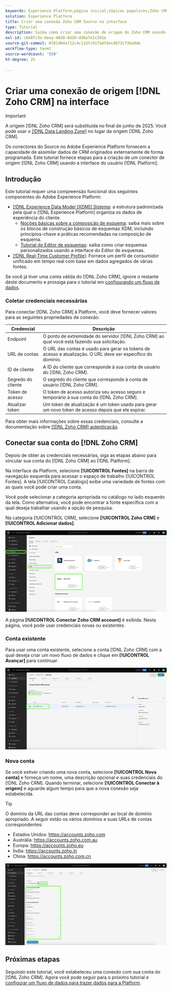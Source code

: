 ```yaml
---
keywords: Experience Platform;página inicial;tópicos populares;Zoho CRM;zoho crm;Zoho;zoho
solution: Experience Platform
title: Criar uma conexão Zoho CRM Source na interface
type: Tutorial
description: Saiba como criar uma conexão de origem do Zoho CRM usando a interface do usuário do Adobe Experience Platform.
exl-id: c648fc3e-beea-4030-8d36-dd8a7e2c281e
source-git-commit: 0781d04af12c4c11dfc917adfdec8673cf3be8de
workflow-type: tm+mt
source-wordcount: '559'
ht-degree: 2%

---
```


# Criar uma conexão de origem [!DNL Zoho CRM] na interface

>[!IMPORTANT]
>
>A origem [!DNL Zoho CRM] será substituída no final de junho de 2025. Você pode usar o [[!DNL Data Landing Zone]](../cloud-storage/data-landing-zone.md) no lugar da origem [!DNL Zoho CRM].

Os conectores do Source no Adobe Experience Platform fornecem a capacidade de assimilar dados de CRM originados externamente de forma programada. Este tutorial fornece etapas para a criação de um conector de origem [!DNL Zoho CRM] usando a interface do usuário [!DNL Platform].

## Introdução

Este tutorial requer uma compreensão funcional dos seguintes componentes do Adobe Experience Platform:

* [[!DNL Experience Data Model (XDM)] Sistema](../../../../../xdm/home.md): a estrutura padronizada pela qual o [!DNL Experience Platform] organiza os dados de experiência do cliente.
   * [Noções básicas sobre a composição de esquema](../../../../../xdm/schema/composition.md): saiba mais sobre os blocos de construção básicos de esquemas XDM, incluindo princípios-chave e práticas recomendadas na composição de esquema.
   * [Tutorial do Editor de esquemas](../../../../../xdm/tutorials/create-schema-ui.md): saiba como criar esquemas personalizados usando a interface do Editor de esquemas.
* [[!DNL Real-Time Customer Profile]](../../../../../profile/home.md): Fornece um perfil de consumidor unificado em tempo real com base em dados agregados de várias fontes.

Se você já tiver uma conta válida do [!DNL Zoho CRM], ignore o restante deste documento e prossiga para o tutorial em [configurando um fluxo de dados](../../dataflow/crm.md).

### Coletar credenciais necessárias

Para conectar [!DNL Zoho CRM] à Platform, você deve fornecer valores para as seguintes propriedades de conexão:

| Credencial | Descrição |
| --- | --- |
| Endpoint | O ponto de extremidade do servidor [!DNL Zoho CRM] ao qual você está fazendo sua solicitação. |
| URL de contas | O URL das contas é usado para gerar os tokens de acesso e atualização. O URL deve ser específico do domínio. |
| ID de cliente | A ID do cliente que corresponde à sua conta de usuário do [!DNL Zoho CRM]. |
| Segredo do cliente | O segredo do cliente que corresponde à conta de usuário [!DNL Zoho CRM]. |
| Token de acesso | O token de acesso autoriza seu acesso seguro e temporário à sua conta do [!DNL Zoho CRM]. |
| Atualizar token | Um token de atualização é um token usado para gerar um novo token de acesso depois que ele expirar. |

Para obter mais informações sobre essas credenciais, consulte a documentação sobre [[!DNL Zoho CRM] autenticação](https://www.zoho.com/crm/developer/docs/api/v2/oauth-overview.html).

## Conectar sua conta do [!DNL Zoho CRM]

Depois de obter as credenciais necessárias, siga as etapas abaixo para vincular sua conta do [!DNL Zoho CRM] ao [!DNL Platform].

Na interface da Platform, selecione **[!UICONTROL Fontes]** na barra de navegação esquerda para acessar o espaço de trabalho [!UICONTROL Fontes]. A tela [!UICONTROL Catálogo] exibe uma variedade de fontes com as quais você pode criar uma conta.

Você pode selecionar a categoria apropriada no catálogo no lado esquerdo da tela. Como alternativa, você pode encontrar a fonte específica com a qual deseja trabalhar usando a opção de pesquisa.

Na categoria [!UICONTROL CRM], selecione **[!UICONTROL Zoho CRM]** e **[!UICONTROL Adicionar dados]**.

![catálogo](../../../../images/tutorials/create/zoho/catalog.png)

A página **[!UICONTROL Conectar Zoho CRM account]** é exibida. Nesta página, você pode usar credenciais novas ou existentes.

### Conta existente

Para usar uma conta existente, selecione a conta [!DNL Zoho CRM] com a qual deseja criar um novo fluxo de dados e clique em **[!UICONTROL Avançar]** para continuar.

![existente](../../../../images/tutorials/create/zoho/existing.png)

### Nova conta

Se você estiver criando uma nova conta, selecione **[!UICONTROL Nova conta]** e forneça um nome, uma descrição opcional e suas credenciais do [!DNL Zoho CRM]. Quando terminar, selecione **[!UICONTROL Conectar à origem]** e aguarde algum tempo para que a nova conexão seja estabelecida.

>[!TIP]
>
>O domínio da URL das contas deve corresponder ao local de domínio apropriado. A seguir estão os vários domínios e suas URLs de contas correspondentes:<ul><li>Estados Unidos: https://accounts.zoho.com</li><li>Austrália: https://accounts.zoho.com.au</li><li>Europa: https://accounts.zoho.eu</li><li>Índia: https://accounts.zoho.in</li><li>China: https://accounts.zoho.com.cn</li></ul>

![novo](../../../../images/tutorials/create/zoho/new.png)

## Próximas etapas

Seguindo este tutorial, você estabeleceu uma conexão com sua conta do [!DNL Zoho CRM]. Agora você pode seguir para o próximo tutorial e [configurar um fluxo de dados para trazer dados para a Platform](../../dataflow/crm.md).

